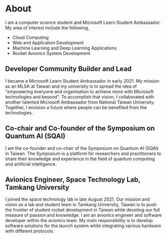# About
I am a computer science student and Microsoft Learn Student Ambassador. My area of interest include the following,
- Cloud Computing
- Web and Application Development
- Machine Learning and Deep Learning Applications
- Rocket Avionics System Development

## Developer Community Builder and Lead 
I became a Microsoft Learn Student Ambassador in early 2021. My mission as an MLSA at Taiwan and my university is to spread the idea of "empowering everyone and organisation to achieve more with Microsoft technologies and beyond". To accomplish that vision, I collaborated with another talented Microsoft Ambassador from National Taiwan University. Together, I envision a future where people can be benefited from the technologies.

## Co-chair and Co-founder of the Symposium on Quantum AI (SQAI)
I am the co-founder and co-chair of the Symposium on Quantum AI (SQAI) in Taiwan. The Symposium is a platform for researchers and practitioners to share their knowledge and experience in the field of quantum computing and artificial intelligence. 

## Avionics Engineer, Space Technology Lab, Tamkang University
I joined the space technology lab in late August 2021. Our mission and vision as a lab and student team in Tamkang University, Taiwan is to push the frontier of student rocket development in Taiwan while devoting our full measure of passion and knowledge. I am an avionics engineer and software developer within the avionics team. My main responsibility is to develop software solutions for the launch system while integrating various hardware with different protocols.
